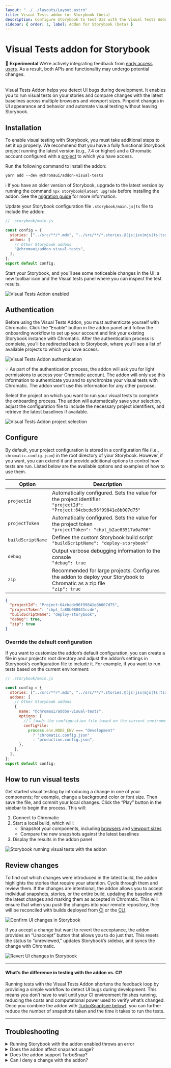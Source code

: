 ```yaml
---
layout: "../../layouts/Layout.astro"
title: Visual Tests addon for Storybook (beta)
description: Configure Storybook to test UIs with the Visual Tests Addon
sidebar: { order: 1, label: Addon for Storybook (beta) }
---
```


# Visual Tests addon for Storybook

<div class="aside" style="margin-bottom: 2rem;">

🧪 **Experimental** We’re actively integrating feedback from [early access users](https://forms.gle/NCDV1BMGuNfjWrPm9). As a result, both APIs and functionality may undergo potential changes.

</div>

Visual Tests Addon helps you detect UI bugs during development. It enables you to run visual tests on your stories and compare changes with the latest baselines across multiple browsers and viewport sizes. Pinpoint changes in UI appearance and behavior and automate visual testing without leaving Storybook.

## Installation

To enable visual testing with Storybook, you must take additional steps to set it up properly. We recommend that you have a fully functional Storybook project running the latest version (e.g., 7.4 or higher) and a Chromatic account configured with a [project](/docs/setup#sign-up) to which you have access.

Run the following command to install the addon:

```shell
yarn add --dev @chromaui/addon-visual-tests
```

<div class="aside">

ℹ️ If you have an older version of Storybook, upgrade to the latest version by running the command `npx storybook@latest upgrade` before installing the addon. See the [migration guide](https://storybook.js.org/docs/7.0/react/migration-guide) for more information.

</div>

Update your Storybook configuration file `.storybook/main.js|ts` file to include the addon:

```js
// .storybook/main.js

const config = {
  stories: ["../src/**/*.mdx", "../src/**/*.stories.@(js|jsx|mjs|ts|tsx)"],
  addons: [
    // Other Storybook addons
    "@chromaui/addon-visual-tests",
  ],
};
export default config;
```

Start your Storybook, and you’ll see some noticeable changes in the UI: a new toolbar icon and the Visual tests panel where you can inspect the test results.

![Visual Tests Addon enabled](../../images/visual-tests-enable.png)

## Authentication

Before using the Visual Tests Addon, you must authenticate yourself with Chromatic. Click the “Enable” button in the addon panel and follow the onboarding workflow to set up your account and link your existing Storybook instance with Chromatic. After the authentication process is complete, you’ll be redirected back to Storybook, where you’ll see a list of available projects to which you have access.

![Visual Tests Addon authentication](../../images/visual-tests-sign-in.png)

<div class="aside">

💡 As part of the authentication process, the addon will ask you for light permissions to access your Chromatic account. The addon will only use this information to authenticate you and to synchronize your visual tests with Chromatic. The addon won’t use this information for any other purpose.

</div>

Select the project on which you want to run your visual tests to complete the onboarding process. The addon will automatically save your selection, adjust the configuration file to include the necessary project identifiers, and retrieve the latest baselines if available.

![Visual Tests Addon project selection](../../images/visual-tests-project-selection.png)

## Configure

By default, your project configuration is stored in a configuration file (i.e., `chromatic.config.json`) in the root directory of your Storybook. However, if you want, you can extend it and provide additional options to control how tests are run. Listed below are the available options and examples of how to use them.

| Option            | Description                                                                                                                  |
| ----------------- | ---------------------------------------------------------------------------------------------------------------------------- |
| `projectId`       | Automatically configured. Sets the value for the project identifier <br/> `"projectId": "Project:64cbcde96f99841e8b007d75"`  |
| `projectToken`    | Automatically configured. Sets the value for the project token <br/> `"projectToken": "chpt_b2ae83517a0a706"`                |
| `buildScriptName` | Defines the custom Storybook build script <br/> `"buildScriptName": "deploy-storybook"`                                      |
| `debug`           | Output verbose debugging information to the console <br/> `"debug": true`                                                    |
| `zip`             | Recommended for large projects. Configures the addon to deploy your Storybook to Chromatic as a zip file <br/> `"zip": true` |

```json
{
  "projectId": "Project:64cbcde96f99841e8b007d75",
  "projectToken": "chpt_fa88b088041ccde",
  "buildScriptName": "deploy-storybook",
  "debug": true,
  "zip": true
}
```

### Override the default configuration

If you want to customize the addon’s default configuration, you can create a file in your project’s root directory and adjust the addon’s settings in Storybook’s configuration file to include it. For example, if you want to run tests based on the current environment:

```js
// .storybook/main.js

const config = {
  stories: ["../src/**/*.mdx", "../src/**/*.stories.@(js|jsx|mjs|ts|tsx)"],
  addons: [
    // Other Storybook addons
    {
      name: "@chromaui/addon-visual-tests",
      options: {
        //👇 Loads the configuration file based on the current environment
        configFile:
          process.env.NODE_ENV === "development"
            ? "chromatic.config.json"
            : "production.config.json",
      },
    },
  ],
};
export default config;
```

## How to run visual tests

Get started visual testing by introducing a change in one of your components; for example, change a background color or font size. Then save the file, and commit your local changes. Click the “Play” button in the sidebar to begin the process. This will:

1. Connect to Chromatic
2. Start a local build, which will:
   - Snapshot your components, including [browsers](/docs/browsers) and [viewport sizes](/docs/viewports)
   - Compare the new snapshots against the latest baselines
3. Display the results in the addon panel

![Storybook running visual tests with the addon](../../images/visual-tests-run-tests.png)

## Review changes

To find out which changes were introduced in the latest build, the addon highlights the stories that require your attention. Cycle through them and review them. If the changes are intentional, the addon allows you to accept individual snapshots, stories, or the entire build, updating the baseline with the latest changes and marking them as accepted in Chromatic. This will ensure that when you push the changes into your remote repository, they will be reconciled with builds deployed from [CI](/docs/ci) or the [CLI](/docs/cli).

![Confirm UI changes in Storybook](../../images/visual-tests-accept-all.png)

If you accept a change but want to revert the acceptance, the addon provides an “Unaccept” button that allows you to do just that. This resets the status to “unreviewed,” updates Storybook’s sidebar, and syncs the change with Chromatic.

![Revert UI changes in Storybook](../../images/visual-tests-unaccept.png)

---

#### What’s the difference in testing with the addon vs. CI?

Running tests with the Visual Tests Addon shortens the feedback loop by providing a simple workflow to detect UI bugs during development. This means you don’t have to wait until your CI environment finishes running, reducing the costs and computational power used to verify what’s changed. Once you combine the addon with [TurboSnap](/docs/turbosnap)([see below](#turbosnap-support)), you can further reduce the number of snapshots taken and the time it takes to run the tests.

---

## Troubleshooting

<details>
<summary>Running Storybook with the addon enabled throws an error</summary>

When running Storybook with the addon enabled, you may encounter the following error:

```shell
const stringWidth = require('string-width');

Error [ERR_REQUIRE_ESM]: require() of ES Module /my-project/node_modules/string-width/index.js is not supported.
```

This is a [known issue](https://github.com/storybookjs/storybook/issues/22431#issuecomment-1630086092) when using an older version of the Yarn package manager (e.g., version 1.x). To solve this issue, you can upgrade to the latest stable version. However, if you cannot upgrade, adjust your `package.json` file and provide a resolution field to enable the Yarn package manager to install the correct dependencies. In doing so, you may be required to delete your `node_modules` directory and `yarn.lock` file before installing the dependencies again.

```json
{
  "resolutions": {
    "jackspeak": "2.1.1"
  }
}
```

</details>

<details>
<summary>Does the addon affect snapshot usage?</summary>

Yes, running tests in the addon counts towards snapshot usage. The addon connects to our cloud to allow you to run tests on-demand in Storybook instead of waiting on CI. But you’re still taking snapshots all the same.

For customers in the early access program, the snapshots are free. Your usage will be credited to your account if there are any overages as a result of using the addon. Snapshots will be billed when the early access program concludes. If you still see them listed in your bill or have any questions, contact us <a class="intercom-concierge-bot"><b>via in-app chat</b></a>.

</details>

<details>
<summary id="turbosnap-support">Does the addon support TurboSnap?</summary>

No. The Visual Tests Addon is still in its early access stage. Support for TurboSnap will be added as part of a future release.

</details>

<details>
<summary>Can I deny a change with the addon?</summary>

No. Denying changes is only available when running builds from CI or the CLI. If you need to, you can revert changes by clicking the ”Unaccept” button in the addon panel and re-running the tests to verify them.

</details>
